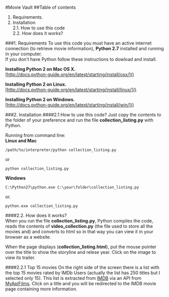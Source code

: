 #Movie Vault
##Table of contents
1. Requirements. 
2. Installation  
2.1. How to use this code  
2.2. How does it works? 

  
###1. Requirements
To use this code you must have an active internet connection (to retrieve movie information), **Python 2.7** installed and running in your computer.  
If you don't have Python follow these instructions to dowload and install.  

**Installing Python 2 on Mac OS X.**  
[http://docs.python-guide.org/en/latest/starting/install/osx/]() 

**Installing Python 2 on Linux.**  
[http://docs.python-guide.org/en/latest/starting/install/linux/]() 


**Installing Python 2 on Windows.**  
[http://docs.python-guide.org/en/latest/starting/install/win/]()

###2. Installation 
####2.1 How to use this code?
Just copy the contents to the folder of your preference and run the file **collection_listing.py** with Python.  

Running from command line:  
**Linux and Mac**  

``` 
/path/to/interpreter/python collection_listing.py 
```  
  or  
  
```  
python collection_listing.py 
``` 
**Windows**  
 
```
C:\Python27\python.exe C:\your\folder\collection_listing.py
``` 
or. 
 
```
python.exe collection_listing.py 
```
####2.2. How does it works?    
When you run the file **collection_listing.py**, Python compiles the code, reads the contents of **video_collection.py** (the file used to store all the movies and) and converts to html so in that way you can view it in your browser as a website.

When the page displays (**collection_listing.html**), put the mouse pointer over the title to show the storyline and relese year. Click on the image to view its trailer.

####2.2.1 Top 15 movies
On the right side of the screen there is a list with the top 15 movies rated by IMDb Users (actually the list has 250 titles but I selected only 15). This list is extracted from [IMDB](http://www.imdb.com/) via an API from [MyApiFilms](http://api.myapifilms.com/imdb.do). Click on a title and you will be redirected to the IMDB movie page containing more information.